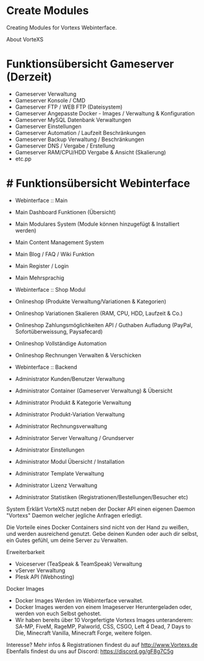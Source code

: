 # Create Modules
Creating Modules for Vortexs Webinterface.



About VorteXS

# Funktionsübersicht Gameserver (Derzeit)
- Gameserver Verwaltung
- Gameserver Konsole / CMD
- Gameserver FTP / WEB FTP (Dateisystem)
- Gameserver Angepasste Docker - Images / Verwaltung & Konfiguration
- Gameserver MySQL Datenbank Verwaltungen
- Gameserver Einstellungen
- Gameserver Automation / Laufzeit Beschränkungen
- Gameserver Backup Verwaltung / Beschränkungen
- Gameserver DNS / Vergabe / Erstellung
- Gameserver RAM/CPU/HDD Vergabe & Ansicht (Skalierung)
- etc.pp

# # Funktionsübersicht Webinterface
- Webinterface :: Main
- Main Dashboard Funktionen (Übersicht)
- Main Modulares System (Module können hinzugefügt & Installiert werden)
- Main Content Management System
- Main Blog / FAQ / Wiki Funktion
- Main Register / Login
- Main Mehrsprachig

- Webinterface :: Shop Modul
- Onlineshop (Produkte Verwaltung/Variationen & Kategorien)
- Onlineshop Variationen Skalieren (RAM, CPU, HDD, Laufzeit & Co.)
- Onlineshop Zahlungsmöglichkeiten API / Guthaben Aufladung (PayPal, Sofortüberweissung, Paysafecard)
- Onlineshop Vollständige Automation
- Onlineshop Rechnungen Verwalten & Verschicken

- Webinterface :: Backend
- Administrator Kunden/Benutzer Verwaltung
- Administrator Container (Gameserver Verwaltung) & Übersicht
- Administrator Produkt & Kategorie Verwaltung
- Administrator Produkt-Variation Verwaltung
- Administrator Rechnungsverwaltung
- Administrator Server Verwaltung / Grundserver
- Administrator Einstellungen
- Administrator Modul Übersicht / Installation
- Administrator Template Verwaltung
- Administrator Lizenz Verwaltung
- Administrator Statistiken (Registrationen/Bestellungen/Besucher etc)


System Erklärt
VorteXS nutzt neben der Docker API einen eigenen Daemon "Vortexs" Daemon welcher jegliche Anfragen erledigt.

Die Vorteile eines Docker Containers sind nicht von der Hand zu weißen, und werden ausreichend genutzt. Gebe deinen Kunden oder auch dir selbst, ein Gutes gefühl, um deine Server zu Verwalten.

Erweiterbarkeit
- Voiceserver (TeaSpeak & TeamSpeak) Verwaltung
- vServer Verwaltung
- Plesk API (Webhosting)

Docker Images
- Docker Images Werden im Webinterface verwaltet.
- Docker Images werden von einem Imageserver Heruntergeladen oder, werden von euch Selbst gehostet.
- Wir haben bereits über 10 Vorgefertigte Vortexs Images unteranderem: SA-MP, FiveM, RageMP, Palworld, CSS, CSGO, Left 4 Dead, 7 Days to Die, Minecraft Vanilla, Minecraft Forge, weitere folgen.

Interesse?
Mehr infos & Registrationen findest du auf http://www.Vortexs.de
Ebenfalls findest du uns auf Discord: https://discord.gg/gF8g7C5g
